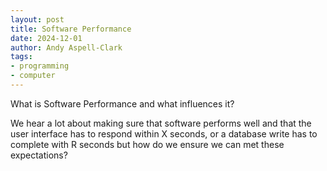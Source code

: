 ```yaml
---
layout: post
title: Software Performance
date: 2024-12-01
author: Andy Aspell-Clark
tags:
- programming
- computer
---
```


What is Software Performance and what influences it?

We hear a lot about making sure that software performs well and that the user interface has to respond within X seconds, or a database write has to complete with R seconds but how do we ensure we can met these expectations?



